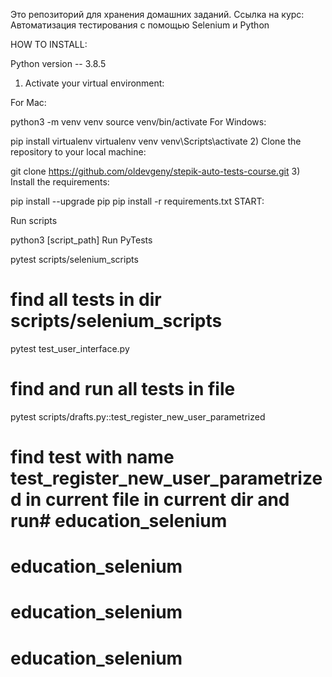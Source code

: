Это репозиторий для хранения домашних заданий. Ссылка на курс: Автоматизация тестирования с помощью Selenium и Python

HOW TO INSTALL:

Python version -- 3.8.5

1) Activate your virtual environment:

For Mac:

python3 -m venv venv
source venv/bin/activate
For Windows:

pip install virtualenv
virtualenv venv
venv\Scripts\activate
2) Clone the repository to your local machine:

git clone https://github.com/oldevgeny/stepik-auto-tests-course.git
3) Install the requirements:

pip install --upgrade pip
pip install -r requirements.txt
START:

Run scripts

python3 [script_path]
Run PyTests

pytest scripts/selenium_scripts
# find all tests in dir scripts/selenium_scripts

pytest test_user_interface.py
# find and run all tests in file

pytest scripts/drafts.py::test_register_new_user_parametrized
# find test with name test_register_new_user_parametrized in current file in current dir and run# education_selenium
# education_selenium
# education_selenium
# education_selenium
